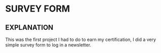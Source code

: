 # SURVEY FORM

## EXPLANATION
This was the first project I had to do to earn my certification, I did a very simple survey form to log in a newsletter.
